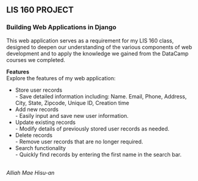 <h2> LIS 160 PROJECT </h2>
<h3> Building Web Applications in Django </h3>

This web application serves as a requirement for my LIS 160 class, designed to deepen our understanding of the various components of web development and to apply the knowledge we gained from the DataCamp courses we completed.

<strong>Features</strong> 
<br/> Explore the features of my web application:
<ul>
    <li>Store user records</li>
    - Save detailed information including: Name. Email, Phone, Address, City, State, Zipcode, Unique ID, Creation time
    <li>Add new records</li>
    - Easily input and save new user information.
    <li>Update existing records</li>
    - Modify details of previously stored user records as needed.
    <li>Delete records</li>
    - Remove user records that are no longer required.
    <li>Search functionality</li>
    - Quickly find records by entering the first name in the search bar.
</ul>

<br/>
<i>Alliah Mae Hisu-an</i>
